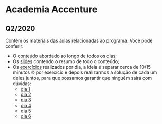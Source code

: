 # Academia Accenture
## Q2/2020

Contém os materiais das aulas relacionadas ao programa. Você pode conferir:
- O [conteúdo](./material/conteudo.md) abordado ao longo de todos os dias;
- Os [slides](./material/slides.pdf) contendo o resumo de todo o conteúdo;
- Os [exercícios](./material/exercicios/README.md) realizados por dia, a ideia é separar cerca de 10/15 minutos ⏰ por exercício e depois realizarmos a solução de cada um deles juntos, para que possamos garantir que ninguém sairá com dúvidas:
    - [dia 1](./material/exercicios/dia-1.md)
    - [dia 2](./material/exercicios/dia-2.md)
    - [dia 3](./material/exercicios/dia-3.md)
    - [dia 4](./material/exercicios/dia-4.md)
    - [dia 5](./material/exercicios/dia-5.md)
    - [dia 6](./material/exercicios/dia-6.md)

